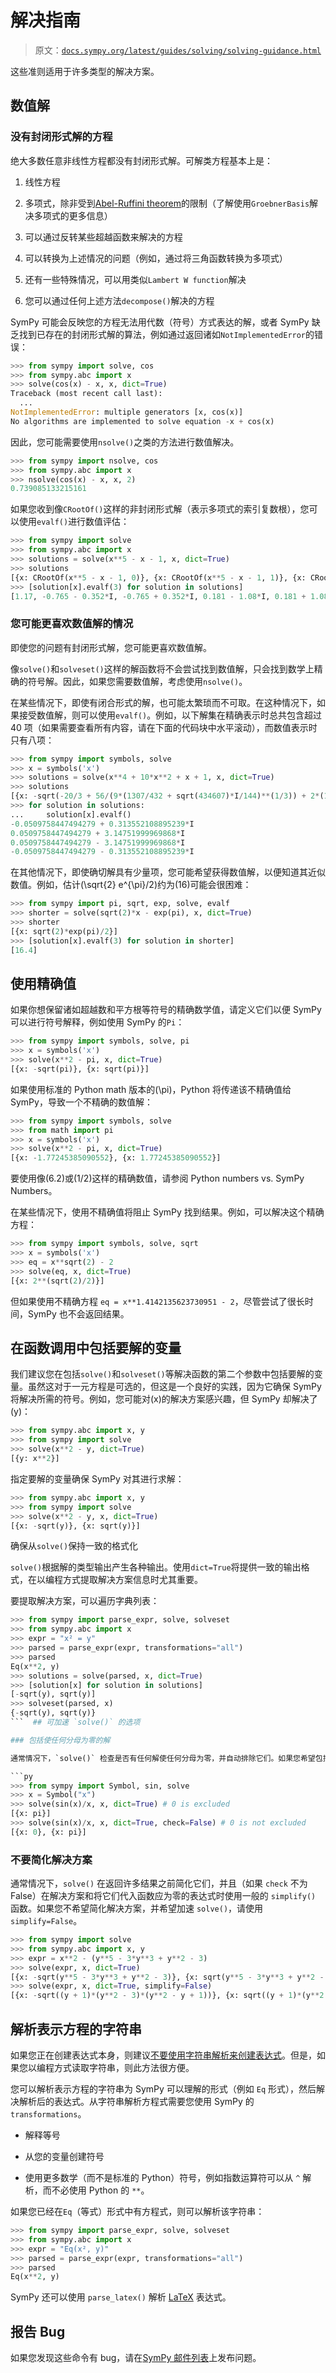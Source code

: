 # 解决指南

> 原文：[`docs.sympy.org/latest/guides/solving/solving-guidance.html`](https://docs.sympy.org/latest/guides/solving/solving-guidance.html)

这些准则适用于许多类型的解决方案。

## 数值解

### 没有封闭形式解的方程

绝大多数任意非线性方程都没有封闭形式解。可解类方程基本上是：

1.  线性方程

1.  多项式，除非受到[Abel-Ruffini theorem](https://en.wikipedia.org/wiki/Abel%E2%80%93Ruffini_theorem)的限制（了解使用`GroebnerBasis`解决多项式的更多信息）

1.  可以通过反转某些超越函数来解决的方程

1.  可以转换为上述情况的问题（例如，通过将三角函数转换为多项式）

1.  还有一些特殊情况，可以用类似`Lambert W function`解决

1.  您可以通过任何上述方法`decompose()`解决的方程

SymPy 可能会反映您的方程无法用代数（符号）方式表达的解，或者 SymPy 缺乏找到已存在的封闭形式解的算法，例如通过返回诸如`NotImplementedError`的错误：

```py
>>> from sympy import solve, cos
>>> from sympy.abc import x
>>> solve(cos(x) - x, x, dict=True)
Traceback (most recent call last):
  ...
NotImplementedError: multiple generators [x, cos(x)]
No algorithms are implemented to solve equation -x + cos(x) 
```

因此，您可能需要使用`nsolve()`之类的方法进行数值解决。

```py
>>> from sympy import nsolve, cos
>>> from sympy.abc import x
>>> nsolve(cos(x) - x, x, 2)
0.739085133215161 
```

如果您收到像`CRootOf()`这样的非封闭形式解（表示多项式的索引复数根），您可以使用`evalf()`进行数值评估：

```py
>>> from sympy import solve
>>> from sympy.abc import x
>>> solutions = solve(x**5 - x - 1, x, dict=True)
>>> solutions
[{x: CRootOf(x**5 - x - 1, 0)}, {x: CRootOf(x**5 - x - 1, 1)}, {x: CRootOf(x**5 - x - 1, 2)}, {x: CRootOf(x**5 - x - 1, 3)}, {x: CRootOf(x**5 - x - 1, 4)}]
>>> [solution[x].evalf(3) for solution in solutions]
[1.17, -0.765 - 0.352*I, -0.765 + 0.352*I, 0.181 - 1.08*I, 0.181 + 1.08*I] 
```

### 您可能更喜欢数值解的情况

即使您的问题有封闭形式解，您可能更喜欢数值解。

像`solve()`和`solveset()`这样的解函数将不会尝试找到数值解，只会找到数学上精确的符号解。因此，如果您需要数值解，考虑使用`nsolve()`。

在某些情况下，即使有闭合形式的解，也可能太繁琐而不可取。在这种情况下，如果接受数值解，则可以使用`evalf()`。例如，以下解集在精确表示时总共包含超过 40 项（如果需要查看所有内容，请在下面的代码块中水平滚动），而数值表示时只有八项：

```py
>>> from sympy import symbols, solve
>>> x = symbols('x')
>>> solutions = solve(x**4 + 10*x**2 + x + 1, x, dict=True)
>>> solutions
[{x: -sqrt(-20/3 + 56/(9*(1307/432 + sqrt(434607)*I/144)**(1/3)) + 2*(1307/432 + sqrt(434607)*I/144)**(1/3))/2 - sqrt(-40/3 - 2*(1307/432 + sqrt(434607)*I/144)**(1/3) + 2/sqrt(-20/3 + 56/(9*(1307/432 + sqrt(434607)*I/144)**(1/3)) + 2*(1307/432 + sqrt(434607)*I/144)**(1/3)) - 56/(9*(1307/432 + sqrt(434607)*I/144)**(1/3)))/2}, {x: sqrt(-20/3 + 56/(9*(1307/432 + sqrt(434607)*I/144)**(1/3)) + 2*(1307/432 + sqrt(434607)*I/144)**(1/3))/2 - sqrt(-40/3 - 2*(1307/432 + sqrt(434607)*I/144)**(1/3) - 2/sqrt(-20/3 + 56/(9*(1307/432 + sqrt(434607)*I/144)**(1/3)) + 2*(1307/432 + sqrt(434607)*I/144)**(1/3)) - 56/(9*(1307/432 + sqrt(434607)*I/144)**(1/3)))/2}, {x: sqrt(-40/3 - 2*(1307/432 + sqrt(434607)*I/144)**(1/3) - 2/sqrt(-20/3 + 56/(9*(1307/432 + sqrt(434607)*I/144)**(1/3)) + 2*(1307/432 + sqrt(434607)*I/144)**(1/3)) - 56/(9*(1307/432 + sqrt(434607)*I/144)**(1/3)))/2 + sqrt(-20/3 + 56/(9*(1307/432 + sqrt(434607)*I/144)**(1/3)) + 2*(1307/432 + sqrt(434607)*I/144)**(1/3))/2}, {x: sqrt(-40/3 - 2*(1307/432 + sqrt(434607)*I/144)**(1/3) + 2/sqrt(-20/3 + 56/(9*(1307/432 + sqrt(434607)*I/144)**(1/3)) + 2*(1307/432 + sqrt(434607)*I/144)**(1/3)) - 56/(9*(1307/432 + sqrt(434607)*I/144)**(1/3)))/2 - sqrt(-20/3 + 56/(9*(1307/432 + sqrt(434607)*I/144)**(1/3)) + 2*(1307/432 + sqrt(434607)*I/144)**(1/3))/2}]
>>> for solution in solutions:
...     solution[x].evalf()
-0.0509758447494279 + 0.313552108895239*I
0.0509758447494279 + 3.14751999969868*I
0.0509758447494279 - 3.14751999969868*I
-0.0509758447494279 - 0.313552108895239*I 
```

在其他情况下，即使确切解具有少量项，您可能希望获得数值解，以便知道其近似数值。例如，估计\(\sqrt{2} e^{\pi}/2\)约为\(16\)可能会很困难：

```py
>>> from sympy import pi, sqrt, exp, solve, evalf
>>> shorter = solve(sqrt(2)*x - exp(pi), x, dict=True)
>>> shorter
[{x: sqrt(2)*exp(pi)/2}]
>>> [solution[x].evalf(3) for solution in shorter]
[16.4] 
```

## 使用精确值

如果你想保留诸如超越数和平方根等符号的精确数学值，请定义它们以便 SymPy 可以进行符号解释，例如使用 SymPy 的`Pi`：

```py
>>> from sympy import symbols, solve, pi
>>> x = symbols('x')
>>> solve(x**2 - pi, x, dict=True)
[{x: -sqrt(pi)}, {x: sqrt(pi)}] 
```

如果使用标准的 Python math 版本的\(\pi\)，Python 将传递该不精确值给 SymPy，导致一个不精确的数值解：

```py
>>> from sympy import symbols, solve
>>> from math import pi
>>> x = symbols('x')
>>> solve(x**2 - pi, x, dict=True)
[{x: -1.77245385090552}, {x: 1.77245385090552}] 
```

要使用像\(6.2\)或\(1/2\)这样的精确数值，请参阅 Python numbers vs. SymPy Numbers。

在某些情况下，使用不精确值将阻止 SymPy 找到结果。例如，可以解决这个精确方程：

```py
>>> from sympy import symbols, solve, sqrt
>>> x = symbols('x')
>>> eq = x**sqrt(2) - 2
>>> solve(eq, x, dict=True)
[{x: 2**(sqrt(2)/2)}] 
```

但如果使用不精确方程 `eq = x**1.4142135623730951 - 2`，尽管尝试了很长时间，SymPy 也不会返回结果。

## 在函数调用中包括要解的变量

我们建议您在包括`solve()`和`solveset()`等解决函数的第二个参数中包括要解的变量。虽然这对于一元方程是可选的，但这是一个良好的实践，因为它确保 SymPy 将解决所需的符号。例如，您可能对\(x\)的解决方案感兴趣，但 SymPy 却解决了\(y\)：

```py
>>> from sympy.abc import x, y
>>> from sympy import solve
>>> solve(x**2 - y, dict=True)
[{y: x**2}] 
```

指定要解的变量确保 SymPy 对其进行求解：

```py
>>> from sympy.abc import x, y
>>> from sympy import solve
>>> solve(x**2 - y, x, dict=True)
[{x: -sqrt(y)}, {x: sqrt(y)}] 
```

确保从`solve()`保持一致的格式化

`solve()`根据解的类型输出产生各种输出。使用`dict=True`将提供一致的输出格式，在以编程方式提取解决方案信息时尤其重要。

要提取解决方案，可以遍历字典列表：

```py
>>> from sympy import parse_expr, solve, solveset
>>> from sympy.abc import x
>>> expr = "x² = y"
>>> parsed = parse_expr(expr, transformations="all")
>>> parsed
Eq(x**2, y)
>>> solutions = solve(parsed, x, dict=True)
>>> [solution[x] for solution in solutions]
[-sqrt(y), sqrt(y)]
>>> solveset(parsed, x)
{-sqrt(y), sqrt(y)} 
```  ## 可加速 `solve()` 的选项

### 包括使任何分母为零的解

通常情况下，`solve()` 检查是否有任何解使任何分母为零，并自动排除它们。如果您希望包括这些解，并加速 `solve()`（尽管可能获得无效解），请设置 `check=False`：

```py
>>> from sympy import Symbol, sin, solve
>>> x = Symbol("x")
>>> solve(sin(x)/x, x, dict=True) # 0 is excluded
[{x: pi}]
>>> solve(sin(x)/x, x, dict=True, check=False) # 0 is not excluded
[{x: 0}, {x: pi}] 
```

### 不要简化解决方案

通常情况下，`solve()` 在返回许多结果之前简化它们，并且（如果 `check` 不为 False）在解决方案和将它们代入函数应为零的表达式时使用一般的 `simplify()` 函数。如果您不希望简化解决方案，并希望加速 `solve()`，请使用 `simplify=False`。

```py
>>> from sympy import solve
>>> from sympy.abc import x, y
>>> expr = x**2 - (y**5 - 3*y**3 + y**2 - 3)
>>> solve(expr, x, dict=True)
[{x: -sqrt(y**5 - 3*y**3 + y**2 - 3)}, {x: sqrt(y**5 - 3*y**3 + y**2 - 3)}]
>>> solve(expr, x, dict=True, simplify=False)
[{x: -sqrt((y + 1)*(y**2 - 3)*(y**2 - y + 1))}, {x: sqrt((y + 1)*(y**2 - 3)*(y**2 - y + 1))}] 
```

## 解析表示方程的字符串

如果您正在创建表达式本身，则建议[不要使用字符串解析来创建表达式](https://github.com/sympy/sympy/wiki/Idioms-and-Antipatterns#user-content-strings-as-input)。但是，如果您以编程方式读取字符串，则此方法很方便。

您可以解析表示方程的字符串为 SymPy 可以理解的形式（例如 `Eq` 形式），然后解决解析后的表达式。从字符串解析方程式需要您使用 SymPy 的 `transformations`。

+   解释等号

+   从您的变量创建符号

+   使用更多数学（而不是标准的 Python）符号，例如指数运算符可以从 `^` 解析，而不必使用 Python 的 `**`。

如果您已经在`Eq`（等式）形式中有方程式，则可以解析该字符串：

```py
>>> from sympy import parse_expr, solve, solveset
>>> from sympy.abc import x
>>> expr = "Eq(x², y)"
>>> parsed = parse_expr(expr, transformations="all")
>>> parsed
Eq(x**2, y) 
```

SymPy 还可以使用 `parse_latex()` 解析 [LaTeX](https://www.latex-project.org/) 表达式。

## 报告 Bug

如果您发现这些命令有 bug，请在[SymPy 邮件列表](https://groups.google.com/g/sympy)上发布问题。
